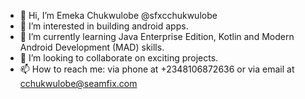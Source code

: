 - 👋 Hi, I’m Emeka Chukwulobe @sfxcchukwulobe
- 👀 I’m interested in building android apps.
- 🌱 I’m currently learning Java Enterprise Edition, Kotlin and Modern Android Development (MAD) skills.
- 💞️ I’m looking to collaborate on exciting projects.
- 📫 How to reach me: via phone at +2348106872636 or via email at cchukwulobe@seamfix.com

<!---
sfxcchukwulobe/sfxcchukwulobe is a ✨ special ✨ repository because its `README.md` (this file) appears on your GitHub profile.
You can click the Preview link to take a look at your changes.
--->
